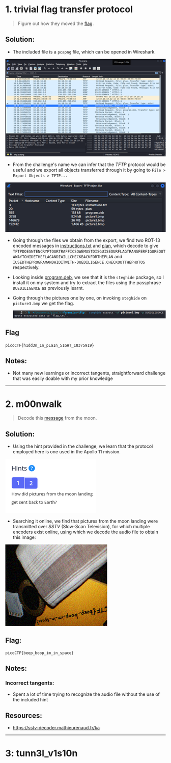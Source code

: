 # 1. trivial flag transfer protocol
> Figure out how they moved the [flag](tftp.pcapng).

## Solution:
- The included file is a `pcapng` file, which can be opened in Wireshark.

![alt text](assets_forensics/image.png)

- From the challenge's name we can infer that the *TFTP* protocol would be useful and we export all objects transferred through it by going to `File > Export Objects > TFTP...`

![alt text](assets_forensics/image-1.png)

- Going through the files we obtain from the export, we find two ROT-13 encoded messages in [instructions.txt](assets_forensics/instructions.txt) and [plan](assets_forensics/plan), which decode to give `TFTPDOESNTENCRYPTOURTRAFFICSOWEMUSTDISGUISEOURFLAGTRANSFERFIGUREOUTAWAYTOHIDETHEFLAGANDIWILLCHECKBACKFORTHEPLAN` and `IUSEDTHEPROGRAMANDHIDITWITH-DUEDILIGENCE.CHECKOUTTHEPHOTOS` respectively.

- Looking inside [program.deb](assets_forensics/program.deb), we see that it is the `steghide` package, so I install it on my system and try to extract the files using the passphrase `DUEDILIGENCE` as previously learnt.
- Going through the pictures one by one, on invoking `steghide` on `picture3.bmp` we get the flag.

  ![alt text](assets_forensics/image-2.png)
## Flag
`picoCTF{h1dd3n_1n_pLa1n_51GHT_18375919}`

## Notes:
- Not many new learnings or incorrect tangents, straightforward challenge that was easily doable with my prior knowledge
***

# 2. m00nwalk
> Decode this [message](assets_forensics/message.wav)
from the moon.
## Solution:
- Using the hint provided in the challenge, we learn that the protocol employed here is one used in the Apollo 11 mission.

![alt text](assets_forensics/desc.png)

- Searching it online, we find that pictures from the moon landing were transmitted over *SSTV* (Slow-Scan Television), for which multiple encoders exist online, using which we decode the audio file to obtain this image:

![alt text](assets_forensics/final.png)
## Flag:
`picoCTF{beep_boop_im_in_space}`

## Notes:
### Incorrect tangents:
- Spent a lot of time trying to recognize the audio file without the use of the included hint
## Resources:
- https://sstv-decoder.mathieurenaud.fr/ka
***
# 3: tunn3l_v1s10n
>
